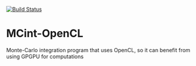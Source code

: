 [![Build Status](https://travis-ci.org/LinuxUser404/MCint-OpenCL.svg?branch=master)](https://travis-ci.org/LinuxUser404/MCint-OpenCL)

# MCint-OpenCL
Monte-Carlo integration program that uses OpenCL, so it can benefit from using GPGPU for computations
